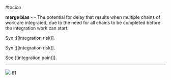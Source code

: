 #tocico

<b>merge bias</b> -  - The potential for delay that results when multiple chains of work are integrated, due to the need for all chains to be completed before the integration work can start. 


Syn.:[[integration risk]].


Syn.:[[integration risk]].



See:[[integration point]].

<hr/>
<img src="./tocico_dictionary_2nd_editio-81_1.jpg"/>
81 



